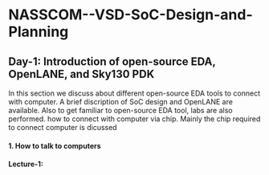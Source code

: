 # NASSCOM--VSD-SoC-Design-and-Planning
## Day-1: Introduction of open-source EDA, OpenLANE, and Sky130 PDK
In this section we discuss about different open-source EDA tools to connect with computer. A brief discription of SoC design and OpenLANE are available. Also to get familiar to open-source EDA tool, labs are also performed. 
how to connect with computer via chip. Mainly the chip required to connect computer is dicussed 
#### 1. How to talk to computers
#### Lecture-1: 

